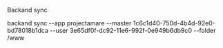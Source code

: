 Backand sync

backand sync --app projectamare --master 1c6c1d40-750d-4b4d-92e0-bd78018b1dca --user 3e65df0f-dc92-11e6-992f-0e949b6db9c0 --folder /www